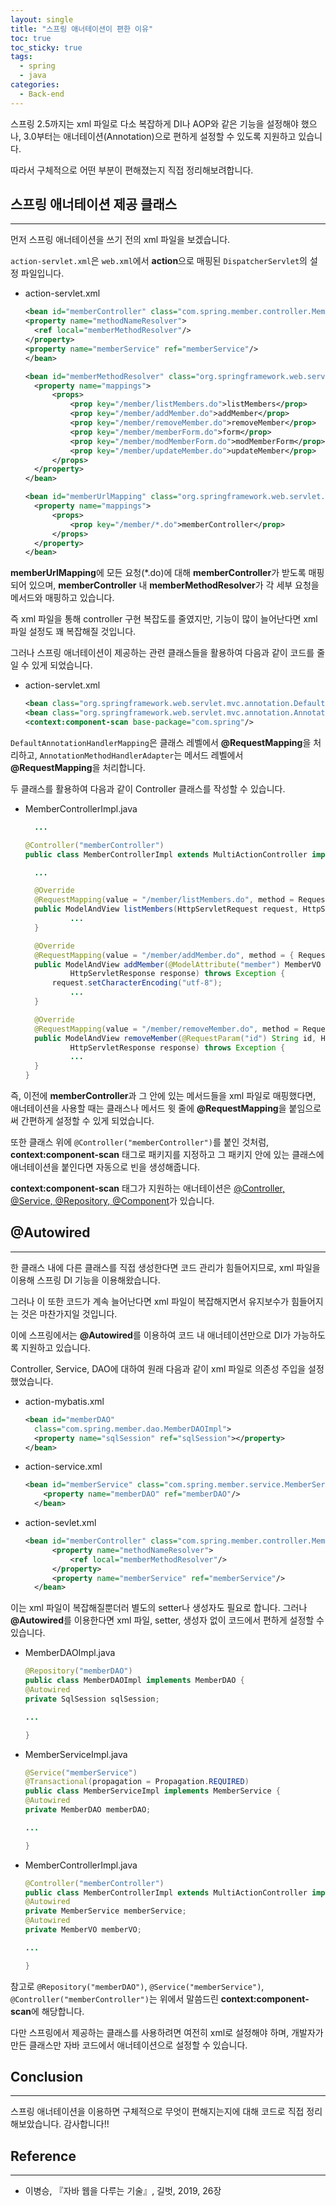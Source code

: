 ```yaml
---
layout: single
title: "스프링 애너테이션이 편한 이유"
toc: true
toc_sticky: true
tags:
  - spring
  - java
categories:
  - Back-end
---
```


스프링 2.5까지는 xml 파일로 다소 복잡하게 DI나 AOP와 같은 기능을 설정해야 했으나, 3.0부터는 애너테이션(Annotation)으로 편하게 설정할 수 있도록 지원하고 있습니다.

따라서 구체적으로 어떤 부분이 편해졌는지 직접 정리해보려합니다.

## 스프링 애너테이션 제공 클래스

---

먼저 스프링 애너테이션을 쓰기 전의 xml 파일을 보겠습니다.

`action-servlet.xml`은 `web.xml`에서 **action**으로 매핑된 `DispatcherServlet`의 설정 파일입니다.

- action-servlet.xml

  ```xml
  <bean id="memberController" class="com.spring.member.controller.MemberControllerImpl">
  <property name="methodNameResolver">
  	<ref local="memberMethodResolver"/>
  </property>
  <property name="memberService" ref="memberService"/>
  </bean>

  <bean id="memberMethodResolver" class="org.springframework.web.servlet.mvc.multiaction.PropertiesMethodNameResolver" >
  	<property name="mappings">
  		<props>
  			<prop key="/member/listMembers.do">listMembers</prop>
  			<prop key="/member/addMember.do">addMember</prop>
  			<prop key="/member/removeMember.do">removeMember</prop>
  			<prop key="/member/memberForm.do">form</prop>
  			<prop key="/member/modMemberForm.do">modMemberForm</prop>
  			<prop key="/member/updateMember.do">updateMember</prop>
  		</props>
  	</property>
  </bean>

  <bean id="memberUrlMapping" class="org.springframework.web.servlet.handler.SimpleUrlHandlerMapping">
  	<property name="mappings">
  		<props>
  			<prop key="/member/*.do">memberController</prop>
  		</props>
  	</property>
  </bean>
  ```

**memberUrlMapping**에 모든 요청(\*.do)에 대해 **memberController**가 받도록 매핑되어 있으며, **memberController** 내 **memberMethodResolver**가 각 세부 요청을 메서드와 매핑하고 있습니다.

즉 xml 파일을 통해 controller 구현 복잡도를 줄였지만, 기능이 많이 늘어난다면 xml 파일 설정도 꽤 복잡해질 것입니다.

그러나 스프링 애너테이션이 제공하는 관련 클래스들을 활용하여 다음과 같이 코드를 줄일 수 있게 되었습니다.

- action-servlet.xml

  ```xml
  <bean class="org.springframework.web.servlet.mvc.annotation.DefaultAnnotationHandlerMapping"/>
  <bean class="org.springframework.web.servlet.mvc.annotation.AnnotationMethodHandlerAdapter"/>
  <context:component-scan base-package="com.spring"/>
  ```

`DefaultAnnotationHandlerMapping`은 클래스 레벨에서 **@RequestMapping**을 처리하고, `AnnotationMethodHandlerAdapter`는 메서드 레벨에서 **@RequestMapping**을 처리합니다.

두 클래스를 활용하여 다음과 같이 Controller 클래스를 작성할 수 있습니다.

- MemberControllerImpl.java

  ```java
  	...

  @Controller("memberController")
  public class MemberControllerImpl extends MultiActionController implements MemberController {

  	...

  	@Override
  	@RequestMapping(value = "/member/listMembers.do", method = RequestMethod.GET)
  	public ModelAndView listMembers(HttpServletRequest request, HttpServletResponse response) throws Exception {
  			...
  	}

  	@Override
  	@RequestMapping(value = "/member/addMember.do", method = { RequestMethod.GET, RequestMethod.POST })
  	public ModelAndView addMember(@ModelAttribute("member") MemberVO member, HttpServletRequest request,
  			HttpServletResponse response) throws Exception {
  		request.setCharacterEncoding("utf-8");
  			...
  	}

  	@Override
  	@RequestMapping(value = "/member/removeMember.do", method = RequestMethod.GET)
  	public ModelAndView removeMember(@RequestParam("id") String id, HttpServletRequest request,
  			HttpServletResponse response) throws Exception {
  			...
  	}
  }
  ```

즉, 이전에 **memberController**과 그 안에 있는 메서드들을 xml 파일로 매핑했다면, 애너테이션을 사용할 때는 클래스나 메서드 윗 줄에 **@RequestMapping**을 붙임으로써 간편하게 설정할 수 있게 되었습니다.

또한 클래스 위에 `@Controller("memberController")`를 붙인 것처럼, **context:component-scan** 태그로 패키지를 지정하고 그 패키지 안에 있는 클래스에 애너테이션을 붙인다면 자동으로 빈을 생성해줍니다.

**context:component-scan** 태그가 지원하는 애너테이션은 <u>@Controller, @Service, @Repository, @Component</u>가 있습니다.

## @Autowired

---

한 클래스 내에 다른 클래스를 직접 생성한다면 코드 관리가 힘들어지므로, xml 파일을 이용해 스프링 DI 기능을 이용해왔습니다.

그러나 이 또한 코드가 계속 늘어난다면 xml 파일이 복잡해지면서 유지보수가 힘들어지는 것은 마찬가지일 것입니다.

이에 스프링에서는 **@Autowired**를 이용하여 코드 내 애너테이션만으로 DI가 가능하도록 지원하고 있습니다.

Controller, Service, DAO에 대하여 원래 다음과 같이 xml 파일로 의존성 주입을 설정했었습니다.

- action-mybatis.xml

  ```xml
  <bean id="memberDAO"
  	class="com.spring.member.dao.MemberDAOImpl">
  	<property name="sqlSession" ref="sqlSession"></property>
  </bean>
  ```

- action-service.xml

  ```xml
  <bean id="memberService" class="com.spring.member.service.MemberServiceImpl">
      <property name="memberDAO" ref="memberDAO"/>
    </bean>
  ```

- action-sevlet.xml

  ```xml
  <bean id="memberController" class="com.spring.member.controller.MemberControllerImpl">
       	<property name="methodNameResolver">
       		<ref local="memberMethodResolver"/>
       	</property>
       	<property name="memberService" ref="memberService"/>
    </bean>
  ```

이는 xml 파일이 복잡해질뿐더러 별도의 setter나 생성자도 필요로 합니다.
그러나 **@Autowired**를 이용한다면 xml 파일, setter, 생성자 없이 코드에서 편하게 설정할 수 있습니다.

- MemberDAOImpl.java

  ```java
  @Repository("memberDAO")
  public class MemberDAOImpl implements MemberDAO {
  @Autowired
  private SqlSession sqlSession;

  ...

  }
  ```

- MemberServiceImpl.java

  ```java
  @Service("memberService")
  @Transactional(propagation = Propagation.REQUIRED)
  public class MemberServiceImpl implements MemberService {
  @Autowired
  private MemberDAO memberDAO;

  ...

  }
  ```

- MemberControllerImpl.java

  ```java
  @Controller("memberController")
  public class MemberControllerImpl extends MultiActionController implements MemberController {
  @Autowired
  private MemberService memberService;
  @Autowired
  private MemberVO memberVO;

  ...

  }
  ```

참고로 `@Repository("memberDAO")`, `@Service("memberService")`, `@Controller("memberController")`는 위에서 말씀드린 **context:component-scan**에 해당합니다.

다만 스프링에서 제공하는 클래스를 사용하려면 여전히 xml로 설정해야 하며, 개발자가 만든 클래스만 자바 코드에서 애너테이션으로 설정할 수 있습니다.

## Conclusion

---

스프링 애너테이션을 이용하면 구체적으로 무엇이 편해지는지에 대해 코드로 직접 정리해보았습니다.
감사합니다!!

## Reference

---

- 이병승, 『자바 웹을 다루는 기술』, 길벗, 2019, 26장
